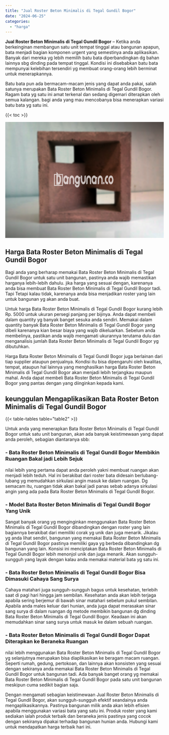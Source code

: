 ```yaml
---
title: "Jual Roster Beton Minimalis di Tegal Gundil Bogor"
date: "2024-06-25"
categories: 
  - "harga"
---
```


**Jual Roster Beton Minimalis di Tegal Gundil Bogor** – Ketika anda berkeinginan membangun satu unit tempat tinggal atau bangunan apapun, bata menjadi bagian komponen urgent yang semestinya anda aplikasikan. Banyak dari mereka yg lebih memilih batu bata diperbandingkan dg bahan lainnya sbg dinding pada tempat tinggal. Kondisi ini disebabkan batu bata mempunyai kelebihan tersendiri yg membuat orang-orang lebih berminat untuk menerapkannya.

Batu bata pun ada bermacam-macam jenis yang dapat anda pakai, salah satunya merupakan Bata Roster Beton Minimalis di Tegal Gundil Bogor. Ragam bata yg satu ini amat terkenal dan sedang digemari diterapkan oleh semua kalangan. bagi anda yang mau mencobanya bisa menerapkan variasi batu bata yg satu ini.

{{< toc >}}

![Jual Roster Beton Minimalis di Tegal Gundil Bogor](/images/bata-roster-minimalis-31.png)

## Harga Bata Roster Beton Minimalis di Tegal Gundil Bogor

Bagi anda yang berharap memakai Bata Roster Beton Minimalis di Tegal Gundil Bogor untuk satu unit bangunan, pastinya anda wajib memastikan harganya lebih-lebih dahulu. jika harga yang sesuai dengan, karenanya anda bisa membuat Bata Roster Beton Minimalis di Tegal Gundil Bogor tadi. Tapi Tetapi kalau tidak, karenanya anda bisa menjadikan roster yang lain untuk bangunan yg akan anda buat.

Untuk harga Bata Roster Beton Minimalis di Tegal Gundil Bogor kurang lebih Rp. 5000 untuk ukuran persegi panjang per bijinya. Anda dapat membeli dalam quantity yg banyak banget sesuka anda sendiri. Memakai dalam quantity banyak Bata Roster Beton Minimalis di Tegal Gundil Bogor yang dibeli karenanya kian besar biaya yang wajib dikeluarkan. Sebelum anda membelinya, pastikan anda wajib mengamati ukurannya terutama dulu dan menganalisis jumlah Bata Roster Beton Minimalis di Tegal Gundil Bogor yg dibutuhkan.

Harga Bata Roster Beton Minimalis di Tegal Gundil Bogor juga berlainan dari tiap supplier ataupun penjualnya. Kondisi itu bisa dipengaruhi oleh kwalitas, tempat, ataupun hal lainnya yang menghasilkan harga Bata Roster Beton Minimalis di Tegal Gundil Bogor akan menjadi lebih terjangkau maupun mahal. Anda dapat membeli Bata Roster Beton Minimalis di Tegal Gundil Bogor yang pantas dengan yang diinginkan kepada kami.

## keunggulan Mengaplikasikan Bata Roster Beton Minimalis di Tegal Gundil Bogor

{{< table-tables table="table2" >}}

Untuk anda yang menerapkan Bata Roster Beton Minimalis di Tegal Gundil Bogor untuk satu unit bangunan, akan ada banyak keistimewaan yang dapat anda peroleh, sebagian diantaranya sbb:

### \- Bata Roster Beton Minimalis di Tegal Gundil Bogor Membikin Ruangan Bakal jadi Lebih Sejuk

nilai lebih yang pertama dapat anda peroleh yakni membuat ruangan akan menjadi lebih teduh. Hal ini berakibat dari roster bata didesain berlubang-lubang yg memudahkan sirkulasi angin masuk ke dalam ruangan. Dg semacam itu, ruangan tidak akan bakal jadi panas sebab adanya sirkulasi angin yang ada pada Bata Roster Beton Minimalis di Tegal Gundil Bogor.

### \- Model Bata Roster Beton Minimalis di Tegal Gundil Bogor Yang Unik

Sangat banyak orang yg menginginkan menggunakan Bata Roster Beton Minimalis di Tegal Gundil Bogor dibandingkan dengan roster yang lain bagiannya berakibat dari memiliki corak yg unik dan juga menarik. Jikalau yg anda lihat sendiri, bangunan yang memakai Bata Roster Beton Minimalis di Tegal Gundil Bogor pastinya memiliki gaya yg berbeda dibandingkan dg bangunan yang lain. Konsisi ini menciptakan Bata Roster Beton Minimalis di Tegal Gundil Bogor lebih menonjol unik dan juga menarik. Akan sungguh-sungguh yang layak dengan kalau anda memakai material bata yg satu ini.

### \- Bata Roster Beton Minimalis di Tegal Gundil Bogor Bisa Dimasuki Cahaya Sang Surya

Cahaya matahari juga sungguh-sungguh bagus untuk kesehatan, terlebih saat di pagi hari hingga jam sembilan. Kesehatan anda akan lebih terjaga apabila sering berjemur di bawah sinar matahari sebelum pukul sembilan. Apabila anda males keluar dari hunian, anda juga dapat merasakan sinar sang surya di dalam ruangan dg metode membikin bangunan dg dinding Bata Roster Beton Minimalis di Tegal Gundil Bogor. Keadaan ini akan memudahkan sinar sang surya untuk masuk ke dalam sebuah ruangan.

### \- Bata Roster Beton Minimalis di Tegal Gundil Bogor Dapat Diterapkan ke Beraneka Ruangan

nilai lebih menggunakan Bata Roster Beton Minimalis di Tegal Gundil Bogor yg selanjutnya merupakan bisa diaplikasikan ke beragam macam ruangan. Seperti rumah, gedung, pertokoan, dan lainnya akan konsisten yang sesuai dengan sekiranya anda memakai Bata Roster Beton Minimalis di Tegal Gundil Bogor untuk bangunan tadi. Ada banyak banget orang yg memakai Bata Roster Beton Minimalis di Tegal Gundil Bogor pada satu unit bangunan meskipun cuma sedikit bagian saja.

Dengan mengamati sebagian keistimewaan Jual Roster Beton Minimalis di Tegal Gundil Bogor, akan sungguh-sungguh efektif seandainya anda mengaplikasikannya. Pastinya bangunan milik anda akan lebih efisien apabila menggunakan variasi bata yang satu ini. Produk roster yang kami sediakan ialah produk terbaik dan beraneka jenis pastinya yang cocok dengan sekiranya dipakai terhadap bangunan hunian anda. Hubungi kami untuk mendapatkan harga terbaik hari ini.
